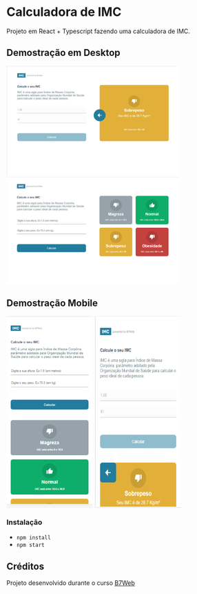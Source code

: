 # Calculadora de IMC
Projeto em React + Typescript fazendo uma calculadora de IMC.

## Demostração em Desktop

<img width="400" heigth="100%" src="src/assets/to-readme/desktop1.png" />

<img width="400" heigth="100%" src="src/assets/to-readme/desktop2.png" />

## Demostração Mobile
<div style="display:flex">
<img style="margin-right:5px" width="200" heigth="100%"  src="src/assets/to-readme/mobile.png" />

<img width="200" heigth="100%"  src="src/assets/to-readme/mobile2.png" />
</div>

### Instalação
- `npm install`
- `npm start`

## Créditos
Projeto desenvolvido durante o curso [B7Web](https://b7web.com.br)